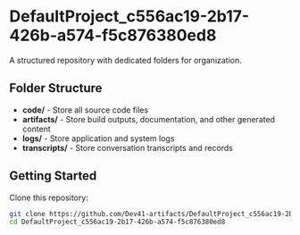 # DefaultProject_c556ac19-2b17-426b-a574-f5c876380ed8
A structured repository with dedicated folders for organization.

## Folder Structure

- **code/** - Store all source code files
- **artifacts/** - Store build outputs, documentation, and other generated content
- **logs/** - Store application and system logs
- **transcripts/** - Store conversation transcripts and records

## Getting Started

Clone this repository:
```bash
git clone https://github.com/Dev41-artifacts/DefaultProject_c556ac19-2b17-426b-a574-f5c876380ed8
cd DefaultProject_c556ac19-2b17-426b-a574-f5c876380ed8
```
